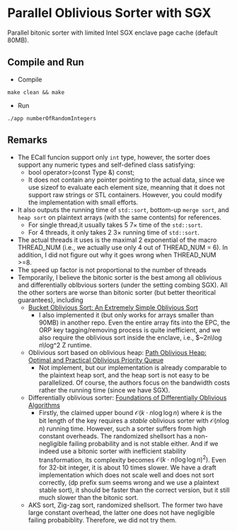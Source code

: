 # Parallel Oblivious Sorter with SGX
Parallel bitonic sorter with limited Intel SGX enclave page cache (default 80MB). 

## Compile and Run 
* Compile
```
make clean && make
```
* Run 
```
./app numberOfRandomIntegers
```

## Remarks
* The ECall funcion support only ``int`` type, however, the sorter does support any numeric types and self-defined class satisfying:
  * bool operator>(const Type &) const;
  * It does not contain any pointer pointing to the actual data, since we use sizeof to evaluate each element size, meanning that it does not support raw strings or STL containers. However, you could modify the implementation with small efforts. 
* It also outputs the running time of ``std::sort``, bottom-up ``merge sort``, and ``heap sort`` on plaintext arrays (with the same contents) for references. 
  * For single thread,it usually takes $5~7\times$ time of the ``std::sort``. 
  * For 4 threads, it only takes $2~3\times$ running time of ``std::sort``. 
* The actual threads it uses is the maximal 2 exponential of the macro THREAD_NUM (i.e., we actually use only 4 out of THREAD_NUM = 6). In addition, I did not figure out why it goes wrong when THREAD_NUM >=8. 
* The speed up factor is not proportional to the number of threads
* Temporarily, I believe the bitonic sorter is the best among all oblivious and differentially oblbvious sorters (under the setting combing SGX). All the other sorters are worse than bitonic sorter (but better theoritical guarantees), including 
  * [Bucket Oblivious Sort: An Extremely Simple Oblivious Sort](https://arxiv.org/abs/2008.01765)
    * I also implemented it (but only works for arrays smaller than 90MB) in another repo. Even the entire array fits into the EPC, the ORP key tagging/removing process is quite inefficient, and we also require the oblivious sort inside the enclave, i.e., $~2n\log n\log^2 Z runtime. 
  * Oblivious sort based on oblivious heap: [Path Oblivious Heap: Optimal and Practical Oblivious Priority Queue](https://eprint.iacr.org/2019/274)
    * Not implement, but our implementation is already comparable to the plaintext heap sort, and the heap sort is not easy to be parallelized. Of course, the authors focus on the bandwidth costs rather the running time (since we have SGX). 
  * Differentially oblivious sorter: [Foundations of Differentially Oblivious Algorithms](https://eprint.iacr.org/2017/1033.pdf)
    * Firstly, the claimed upper bound $\mathcal{O}(k\cdot n\log\log n)$ where $k$ is the bit length of the key requires a *stable* oblivious sorter with $\mathcal{O}(n\log n)$ running time. However, such a sorter suffers from high constant overheads. The randomized shellsort has a non-negligible failing probability and is not stable either. And if we indeed use a bitonic sorter with inefficient stability transformation, its complexity becomes $\mathcal{O}(k\cdot n(\log\log n)^2)$. Even for 32-bit integer, it is about $10$ times slower. We have a draft implementation which does not scale well and does not sort correctly, (dp prefix sum seems wrong and we use a plaintext stable sort), it should be faster than the correct version, but it still much slower than the bitonic sort. 
  * AKS sort, Zig-zag sort, randomized shellsort. The former two have large constant overhead, the latter one does not have negligible failing probabiblity. Therefore, we did not try them. 
